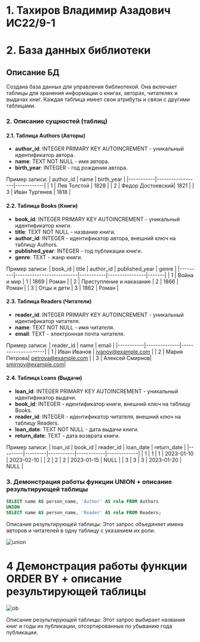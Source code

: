 # 1. Тахиров Владимир Азадович ИС22/9-1
# 2. База данных библиотеки

## Описание БД

Создана база данных для управления библиотекой. Она включает таблицы для хранения информации о книгах, авторах, читателях и выдачах книг. Каждая таблица имеет свои атрибуты и связи с другими таблицами.

### 2. Описание сущностей (таблиц)

#### 2.1. Таблица Authors (Авторы)
- **author_id**: INTEGER PRIMARY KEY AUTOINCREMENT - уникальный идентификатор автора.
- **name**: TEXT NOT NULL - имя автора.
- **birth_year**: INTEGER - год рождения автора.

Пример записи:
| author_id | name             | birth_year |
|-----------|------------------|------------|
| 1         | Лев Толстой      | 1828       |
| 2         | Федор Достоевский| 1821       |
| 3         | Иван Тургенев    | 1818       |

#### 2.2. Таблица Books (Книги)
- **book_id**: INTEGER PRIMARY KEY AUTOINCREMENT - уникальный идентификатор книги.
- **title**: TEXT NOT NULL - название книги.
- **author_id**: INTEGER - идентификатор автора, внешний ключ на таблицу Authors.
- **published_year**: INTEGER - год публикации книги.
- **genre**: TEXT - жанр книги.

Пример записи:
| book_id | title                    | author_id | published_year | genre |
|---------|--------------------------|-----------|----------------|-------|
| 1       | Война и мир              | 1         | 1869           | Роман |
| 2       | Преступление и наказание | 2         | 1866           | Роман |
| 3       | Отцы и дети              | 3         | 1862           | Роман |

#### 2.3. Таблица Readers (Читатели)
- **reader_id**: INTEGER PRIMARY KEY AUTOINCREMENT - уникальный идентификатор читателя.
- **name**: TEXT NOT NULL - имя читателя.
- **email**: TEXT - электронная почта читателя.

Пример записи:
| reader_id | name         | email               |
|-----------|--------------|---------------------|
| 1         | Иван Иванов  | ivanov@example.com  |
| 2         | Мария Петрова| petrova@example.com |
| 3         | Алексей Смирнов| smirnov@example.com|

#### 2.4. Таблица Loans (Выдачи)
- **loan_id**: INTEGER PRIMARY KEY AUTOINCREMENT - уникальный идентификатор выдачи.
- **book_id**: INTEGER - идентификатор книги, внешний ключ на таблицу Books.
- **reader_id**: INTEGER - идентификатор читателя, внешний ключ на таблицу Readers.
- **loan_date**: TEXT NOT NULL - дата выдачи книги.
- **return_date**: TEXT - дата возврата книги.

Пример записи:
| loan_id | book_id | reader_id | loan_date  | return_date |
|---------|---------|-----------|------------|-------------|
| 1       | 1       | 1         | 2023-01-10 | 2023-02-10  |
| 2       | 2       | 2         | 2023-01-15 | NULL        |
| 3       | 3       | 3         | 2023-01-20 | NULL        |

### 3. Демонстрация работы функции UNION + описание результирующей таблицы

```sql
SELECT name AS person_name, 'Author' AS role FROM Authors
UNION
SELECT name AS person_name, 'Reader' AS role FROM Readers;
```
Описание результирующей таблицы:
Этот запрос объединяет имена авторов и читателей в одну таблицу с указанием их роли.

![union](https://github.com/TahirovVA/md/assets/158167377/e4c9884a-be46-4669-8c76-ec99ab652143)

# 4  Демонстрация работы функции ORDER BY + описание результирующей таблицы

![ob](https://github.com/TahirovVA/md/assets/158167377/1e8ca0b8-3bce-4b99-a8d1-7635caeabea8)

Описание результирующей таблицы:
Этот запрос выбирает названия книг и годы их публикации, отсортированные по убыванию года публикации.
